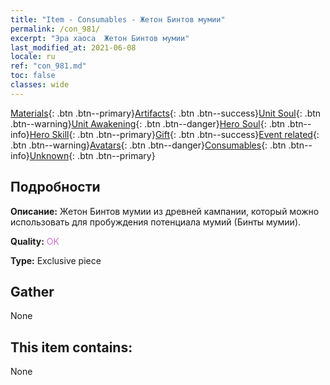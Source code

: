 ```yaml
---
title: "Item - Consumables - Жетон Бинтов мумии"
permalink: /con_981/
excerpt: "Эра хаоса  Жетон Бинтов мумии"
last_modified_at: 2021-06-08
locale: ru
ref: "con_981.md"
toc: false
classes: wide
---
```

 [Materials](/ItemsRU/){: .btn .btn--primary}[Artifacts](/ItemsRU/Artifacts/){: .btn .btn--success}[Unit Soul](/ItemsRU/UnitSoul/){: .btn .btn--warning}[Unit Awakening](/ItemsRU/UnitAwakening/){: .btn .btn--danger}[Hero Soul](/ItemsRU/HeroSoul/){: .btn .btn--info}[Hero Skill](/ItemsRU/HeroSkill/){: .btn .btn--primary}[Gift](/ItemsRU/Gift/){: .btn .btn--success}[Event related](/ItemsRU/Events/){: .btn .btn--warning}[Avatars](/ItemsRU/Avatars/){: .btn .btn--danger}[Consumables](/ItemsRU/Consumables/){: .btn .btn--info}[Unknown](/ItemsRU/Unknown/){: .btn .btn--primary}

## Подробности
 **Описание:** Жетон Бинтов мумии из древней кампании, который можно использовать для пробуждения потенциала мумий (Бинты мумии).

 **Quality:** <span style="color: #DA70D6">OK</span>

 **Type:** Exclusive piece

## Gather

  None

## This item contains:

  None


